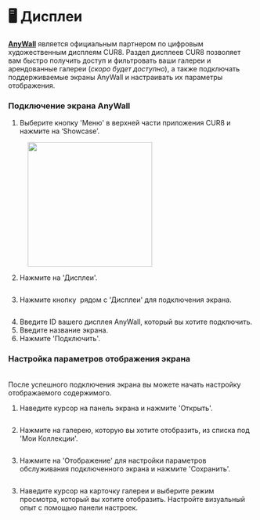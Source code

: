 # 🖥️ Дисплеи

[**AnyWall**](https://www.anywall.io/) является официальным партнером по цифровым художественным дисплеям CUR8. Раздел дисплеев CUR8 позволяет вам быстро получить доступ и фильтровать ваши галереи и арендованные галереи (_скоро будет доступно_), а также подключать поддерживаемые экраны AnyWall и настраивать их параметры отображения.

### Подключение экрана AnyWall

1. Выберите кнопку 'Меню' в верхней части приложения CUR8 и нажмите на ‘Showcase’.

<figure><img src="../../.gitbook/assets/Screenshot 2025-01-03 at 10.48.05.png" alt="" width="254"><figcaption></figcaption></figure>

2. Нажмите на 'Дисплеи'.

<figure><img src="../../.gitbook/assets/Screenshot 2025-01-03 at 12.14.18.png" alt=""><figcaption></figcaption></figure>

3. Нажмите кнопку <img src="../../.gitbook/assets/Screenshot 2024-04-12 at 08.27.05.png" alt="" data-size="line"> рядом с 'Дисплеи' для подключения экрана.

<figure><img src="../../.gitbook/assets/Screenshot 2024-04-30 at 10.28.52.png" alt=""><figcaption></figcaption></figure>

4. Введите ID вашего дисплея AnyWall, который вы хотите подключить.
5. Введите название экрана.
6. Нажмите 'Подключить'.

### Настройка параметров отображения экрана

\
После успешного подключения экрана вы можете начать настройку отображаемого содержимого.

1. Наведите курсор на панель экрана и нажмите 'Открыть'.

<figure><img src="../../.gitbook/assets/Screenshot 2025-01-03 at 12.16.39.png" alt=""><figcaption></figcaption></figure>

2. Нажмите на галерею, которую вы хотите отобразить, из списка под 'Мои Коллекции'.

<figure><img src="../../.gitbook/assets/Screenshot 2025-01-03 at 12.18.04.png" alt=""><figcaption></figcaption></figure>

3. Нажмите на 'Отображение' для настройки параметров обслуживания подключенного экрана и нажмите 'Сохранить'.

<figure><img src="../../.gitbook/assets/Screenshot 2025-01-03 at 12.18.47.png" alt=""><figcaption></figcaption></figure>

3. Наведите курсор на карточку галереи и выберите режим просмотра, который вы хотите отобразить. Настройте визуальный опыт с помощью панели настроек.

<figure><img src="../../.gitbook/assets/Screenshot 2025-01-03 at 12.21.08.png" alt=""><figcaption></figcaption></figure>